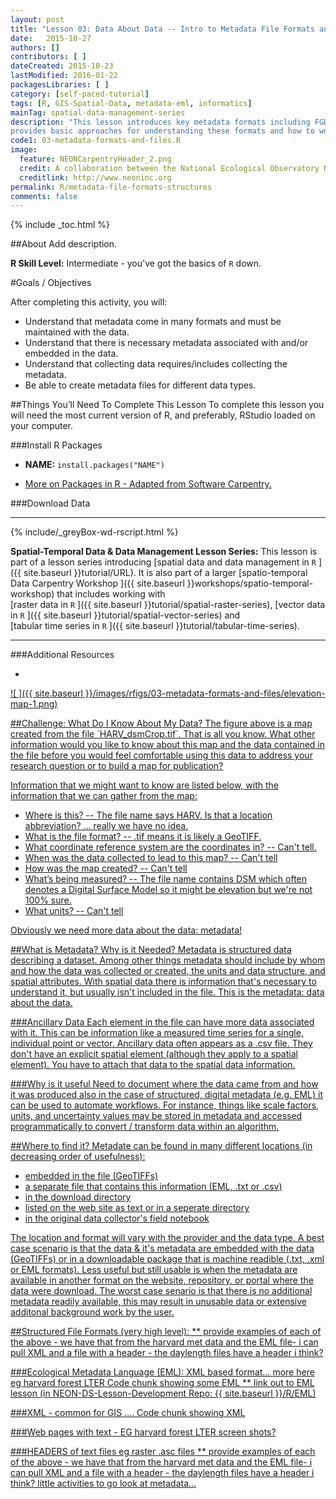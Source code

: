 ```yaml
---
layout: post
title: "Lesson 03: Data About Data -- Intro to Metadata File Formats and Structure"
date:   2015-10-27
authors: []
contributors: [ ]
dateCreated: 2015-10-23
lastModified: 2016-01-22
packagesLibraries: [ ]
category: [self-paced-tutorial] 
tags: [R, GIS-Spatial-Data, metadata-eml, informatics]
mainTag: spatial-data-management-series
description: "This lesson introduces key metadata formats including FGDC and EML. It 
provides basic approaches for understanding these formats and how to work with these formats."
code1: 03-metadata-formats-and-files.R
image:
  feature: NEONCarpentryHeader_2.png
  credit: A collaboration between the National Ecological Observatory Network (NEON) and Data Carpentry
  creditlink: http://www.neoninc.org
permalink: R/metadata-file-formats-structures
comments: false
---
```


{% include _toc.html %}

##About
Add description.

**R Skill Level:** Intermediate - you've got the basics of `R` down.

<div id="objectives" markdown="1">

#Goals / Objectives

After completing this activity, you will:

* Understand that metadata come in many formats and must be maintained with the
data. 
* Understand that there is necessary metadata associated with and/or embedded in
the data.
* Understand that collecting data requires/includes collecting the metadata.
* Be able to create metadata files for different data types. 

##Things You’ll Need To Complete This Lesson
To complete this lesson you will need the most current version of R, and 
preferably, RStudio loaded on your computer.

###Install R Packages

* **NAME:** `install.packages("NAME")`

* [More on Packages in R - Adapted from Software Carpentry.]({{site.baseurl}}R/Packages-In-R/)

###Download Data

****

{% include/_greyBox-wd-rscript.html %}

**Spatial-Temporal Data & Data Management Lesson Series:** This lesson is part
of a lesson series introducing
[spatial data and data management in `R` ]({{ site.baseurl }}tutorial/URL).
It is also part of a larger 
[spatio-temporal Data Carpentry Workshop ]({{ site.baseurl }}workshops/spatio-temporal-workshop)
that includes working with  
[raster data in `R` ]({{ site.baseurl }}tutorial/spatial-raster-series),
[vector data in `R` ]({{ site.baseurl }}tutorial/spatial-vector-series)
and  
[tabular time series in `R` ]({{ site.baseurl }}tutorial/tabular-time-series).

****

###Additional Resources

* <a href="http://cran.r-project.org/web/packages/raster/raster.pdf" target="_blank">

</div>


![ ]({{ site.baseurl }}/images/rfigs/03-metadata-formats-and-files/elevation-map-1.png) 


<div id="challenge" markdown="1">
##Challenge: What Do I Know About My Data?
The figure above is a map created from the file `HARV_dsmCrop.tif`.  That is all
you know.  What other information would you like to know about this map and the
data contained in the file before you would feel comfortable using
this data to address your research question or to build a map for publication? 

</div>


Information that we might want to know are listed below, with the information
that we can gather from the map:

* Where is this?  -- The file name says HARV. Is that a location abbreviation?
... really we have no idea.  
* What is the file format? -- .tif means it is likely a GeoTIFF.  
* What coordinate reference system are the coordinates in?  -- Can't tell. 
* When was the data collected to lead to this map?  -- Can't tell
* How was the map created? -- Can't tell 
* What’s being measured? -- The file name contains DSM which often denotes a 
Digital Surface Model so it might be elevation but we're not 100% sure.   
* What units? -- Can't tell

Obviously we need more data about the data: metadata!

##What is Metadata?  Why is it Needed?
Metadata is structured data describing a dataset. Among other things metadata
should include by whom and how the data was collected or created, the units and
data structure, and spatial attributes. With spatial data there is information
that's necessary to understand it, but usually isn't included in the file. 
This is the metadata: data about the data.

###Ancillary Data
Each element in the file can have more data associated with it. This can be
information like a measured time series for a single, individual point or
vector. Ancillary data often appears as a .csv file. They don't have an explicit
spatial element (although they apply to a spatial element). You have to attach
that data to the spatial data information.


###Why is it useful
Need to document where the data came from and how it was produced
also in the case of structured, digital metadata (e.g. EML) it can be used to automate workflows. For instance, things like scale factors, units, and uncertainty values may be stored in metadata and accessed programmatically to convert / transform data within an algorithm.

##Where to find it? 
Metadate can be found in many different locations (in decreasing order of
usefulness): 

* embedded in the file (GeoTIFFs)
* a separate file that contains this information (EML, .txt or .csv)
* in the download directory
* listed on the web site as text or in a seperate directory
* in the original data collector's field notebook  

The location and format will vary with the provider and the data type.  A best
case scenario is that the data & it's metadata are embedded with the data
(GeoTIFFs) or in a downloadable package that is machine readible (.txt, .xml or
EML formats).  Less useful but still usable is when the metadata are available
in another format on the website, repository, or portal where the data were
download.  The worst case senario is that there is no additional metadata 
readily available, this may result in unusable data or extensive additonal
background work by the user.  

##Structured File Formats (very high level):
** provide examples of each of the above - we have that from the harvard met data and the EML file- i can pull XML and a file with a header - the daylength files have a header i think?

###Ecological Metadata Language (EML): XML based format… more here 
eg harvard forest LTER
Code chunk showing some EML
** link out to EML lesson (in NEON-DS-Lesson-Development Repo: {{ site.baseurl }}/R/EML)

###XML - common for GIS ….
Code chunk showing XML

###Web pages with text - EG harvard forest LTER
screen shots?

###HEADERS of text files
eg raster .asc files
** provide examples of each of the above - we have that from the harvard met data and the EML file- i can pull XML and a file with a header - the daylength files have a header i think? 
little activities to go look at metadata…







